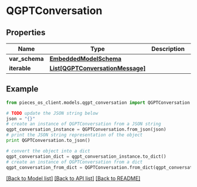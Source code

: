 # QGPTConversation


## Properties
Name | Type | Description | Notes
------------ | ------------- | ------------- | -------------
**var_schema** | [**EmbeddedModelSchema**](EmbeddedModelSchema.md) |  | [optional] 
**iterable** | [**List[QGPTConversationMessage]**](QGPTConversationMessage.md) |  | [optional] 

## Example

```python
from pieces_os_client.models.qgpt_conversation import QGPTConversation

# TODO update the JSON string below
json = "{}"
# create an instance of QGPTConversation from a JSON string
qgpt_conversation_instance = QGPTConversation.from_json(json)
# print the JSON string representation of the object
print QGPTConversation.to_json()

# convert the object into a dict
qgpt_conversation_dict = qgpt_conversation_instance.to_dict()
# create an instance of QGPTConversation from a dict
qgpt_conversation_from_dict = QGPTConversation.from_dict(qgpt_conversation_dict)
```
[[Back to Model list]](../README.md#documentation-for-models) [[Back to API list]](../README.md#documentation-for-api-endpoints) [[Back to README]](../README.md)


